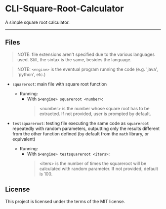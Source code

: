 # CLI-Square-Root-Calculator

A simple square root calculator.

---

## Files

> NOTE: file extensions aren't specified due to the various languages used. Still, the sintax is the same, besides the language.

> NOTE: `<engine>` is the eventual program running the code (e.g. 'java', 'python', etc.)

- `squareroot`: main file with square root function
  - Running:  
    - With `$<engine> squareroot <number>`:
      > \<number\> is the number whose square root has to be extracted. If not provided, user is prompted by default.

- `testsquareroot`: testing file executing the same code as `squareroot` repeatedly with random parameters, outputting only the results different from the other function defined (by default from the `math` library, or equivalent)
  - Running:
    - With `$<engine> testsquareroot <iters>`:
      > \<iters\> is the number of times the squareroot will be calculated with random parameter. If not provided, default is 100.

## License

This project is licensed under the terms of the MIT license.
